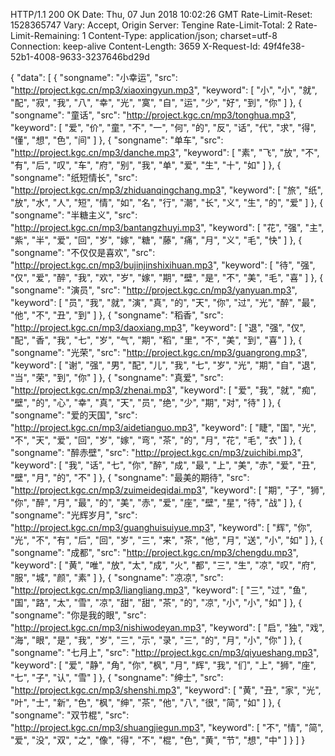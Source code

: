 HTTP/1.1 200 OK
Date: Thu, 07 Jun 2018 10:02:26 GMT
Rate-Limit-Reset: 1528365747
Vary: Accept, Origin
Server: Tengine
Rate-Limit-Total: 2
Rate-Limit-Remaining: 1
Content-Type: application/json; charset=utf-8
Connection: keep-alive
Content-Length: 3659
X-Request-Id: 49f4fe38-52b1-4008-9633-3237646bd29d

{
  "data": [
    {
      "songname": "小幸运",
      "src": "http://project.kgc.cn/mp3/xiaoxingyun.mp3",
      "keyword": [
        "小",
        "小",
        "就",
        "配",
        "寂",
        "我",
        "八",
        "幸",
        "光",
        "寞",
        "自",
        "运",
        "少",
        "好",
        "到",
        "你"
      ]
    },
    {
      "songname": "童话",
      "src": "http://project.kgc.cn/mp3/tonghua.mp3",
      "keyword": [
        "爱",
        "价",
        "童",
        "不",
        "一",
        "何",
        "的",
        "反",
        "话",
        "代",
        "求",
        "得",
        "懂",
        "想",
        "色",
        "间"
      ]
    },
    {
      "songname": "单车",
      "src": "http://project.kgc.cn/mp3/danche.mp3",
      "keyword": [
        "素",
        "飞",
        "放",
        "不",
        "有",
        "后",
        "叹",
        "车",
        "府",
        "别",
        "我",
        "单",
        "爱",
        "生",
        "十",
        "如"
      ]
    },
    {
      "songname": "纸短情长",
      "src": "http://project.kgc.cn/mp3/zhiduanqingchang.mp3",
      "keyword": [
        "旅",
        "纸",
        "放",
        "水",
        "人",
        "短",
        "情",
        "如",
        "名",
        "行",
        "潮",
        "长",
        "义",
        "生",
        "的",
        "爱"
      ]
    },
    {
      "songname": "半糖主义",
      "src": "http://project.kgc.cn/mp3/bantangzhuyi.mp3",
      "keyword": [
        "花",
        "强",
        "主",
        "紫",
        "半",
        "爱",
        "回",
        "岁",
        "嫁",
        "糖",
        "藤",
        "痛",
        "月",
        "义",
        "毛",
        "快"
      ]
    },
    {
      "songname": "不仅仅是喜欢",
      "src": "http://project.kgc.cn/mp3/bujinjinshixihuan.mp3",
      "keyword": [
        "待",
        "强",
        "仅",
        "爱",
        "醉",
        "我",
        "欢",
        "岁",
        "嫁",
        "期",
        "壁",
        "是",
        "不",
        "美",
        "毛",
        "喜"
      ]
    },
    {
      "songname": "演员",
      "src": "http://project.kgc.cn/mp3/yanyuan.mp3",
      "keyword": [
        "员",
        "我",
        "就",
        "演",
        "真",
        "的",
        "天",
        "你",
        "过",
        "光",
        "醉",
        "最",
        "他",
        "不",
        "丑",
        "到"
      ]
    },
    {
      "songname": "稻香",
      "src": "http://project.kgc.cn/mp3/daoxiang.mp3",
      "keyword": [
        "退",
        "强",
        "仅",
        "配",
        "香",
        "我",
        "七",
        "岁",
        "气",
        "期",
        "稻",
        "里",
        "不",
        "美",
        "到",
        "喜"
      ]
    },
    {
      "songname": "光荣",
      "src": "http://project.kgc.cn/mp3/guangrong.mp3",
      "keyword": [
        "谢",
        "强",
        "男",
        "配",
        "儿",
        "我",
        "七",
        "岁",
        "光",
        "期",
        "自",
        "退",
        "当",
        "荣",
        "到",
        "你"
      ]
    },
    {
      "songname": "真爱",
      "src": "http://project.kgc.cn/mp3/zhenai.mp3",
      "keyword": [
        "爱",
        "我",
        "就",
        "痴",
        "壁",
        "的",
        "心",
        "幸",
        "真",
        "天",
        "员",
        "绝",
        "少",
        "期",
        "对",
        "待"
      ]
    },
    {
      "songname": "爱的天国",
      "src": "http://project.kgc.cn/mp3/aidetianguo.mp3",
      "keyword": [
        "睫",
        "国",
        "光",
        "不",
        "天",
        "爱",
        "回",
        "岁",
        "嫁",
        "弯",
        "茶",
        "的",
        "月",
        "花",
        "毛",
        "衣"
      ]
    },
    {
      "songname": "醉赤壁",
      "src": "http://project.kgc.cn/mp3/zuichibi.mp3",
      "keyword": [
        "我",
        "话",
        "七",
        "你",
        "醉",
        "成",
        "最",
        "上",
        "美",
        "赤",
        "爱",
        "丑",
        "壁",
        "月",
        "的",
        "不"
      ]
    },
    {
      "songname": "最美的期待",
      "src": "http://project.kgc.cn/mp3/zuimeideqidai.mp3",
      "keyword": [
        "期",
        "子",
        "狮",
        "你",
        "醉",
        "月",
        "最",
        "的",
        "美",
        "赤",
        "爱",
        "座",
        "壁",
        "星",
        "待",
        "战"
      ]
    },
    {
      "songname": "光辉岁月",
      "src": "http://project.kgc.cn/mp3/guanghuisuiyue.mp3",
      "keyword": [
        "辉",
        "你",
        "光",
        "不",
        "有",
        "后",
        "回",
        "岁",
        "三",
        "来",
        "茶",
        "他",
        "月",
        "送",
        "小",
        "如"
      ]
    },
    {
      "songname": "成都",
      "src": "http://project.kgc.cn/mp3/chengdu.mp3",
      "keyword": [
        "黄",
        "唯",
        "放",
        "太",
        "成",
        "火",
        "都",
        "三",
        "生",
        "凉",
        "叹",
        "府",
        "服",
        "城",
        "颜",
        "素"
      ]
    },
    {
      "songname": "凉凉",
      "src": "http://project.kgc.cn/mp3/liangliang.mp3",
      "keyword": [
        "三",
        "过",
        "鱼",
        "国",
        "路",
        "太",
        "雪",
        "凉",
        "甜",
        "甜",
        "茶",
        "的",
        "凉",
        "小",
        "小",
        "如"
      ]
    },
    {
      "songname": "你是我的眼",
      "src": "http://project.kgc.cn/mp3/nishiwodeyan.mp3",
      "keyword": [
        "启",
        "独",
        "戏",
        "海",
        "眼",
        "是",
        "我",
        "岁",
        "三",
        "示",
        "录",
        "三",
        "的",
        "月",
        "小",
        "你"
      ]
    },
    {
      "songname": "七月上",
      "src": "http://project.kgc.cn/mp3/qiyueshang.mp3",
      "keyword": [
        "爱",
        "静",
        "角",
        "你",
        "枫",
        "月",
        "辉",
        "我",
        "们",
        "上",
        "狮",
        "座",
        "七",
        "子",
        "认",
        "雪"
      ]
    },
    {
      "songname": "绅士",
      "src": "http://project.kgc.cn/mp3/shenshi.mp3",
      "keyword": [
        "黄",
        "丑",
        "家",
        "光",
        "叶",
        "士",
        "新",
        "色",
        "枫",
        "绅",
        "茶",
        "他",
        "八",
        "很",
        "简",
        "如"
      ]
    },
    {
      "songname": "双节棍",
      "src": "http://project.kgc.cn/mp3/shuangjiegun.mp3",
      "keyword": [
        "不",
        "情",
        "简",
        "爱",
        "没",
        "双",
        "之",
        "像",
        "得",
        "不",
        "棍",
        "色",
        "黄",
        "节",
        "想",
        "中"
      ]
    }
  ]
}
